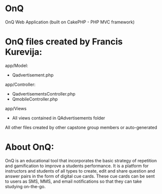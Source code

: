 OnQ
===

OnQ Web Application (built on CakePHP - PHP MVC framework)

OnQ files created by Francis Kurevija:
======================================================================================================================
app/Model:
- Qadvertisement.php

app/Controller:
- QadvertisementsController.php
- QmobileController.php

app/Views
- All views contained in QAdvertisements folder

All other files created by other capstone group members or auto-generated

About OnQ:
======================================================================================================================
OnQ is an educational tool that incorporates the basic strategy of repetition and gamification to improve a students performance. It is a platform for instructors and students of all types to create, edit and share question and answer pairs in the form of digital cue cards. These cue cards can be sent to users as SMS, MMS, and email notifications so that
they can take studying on-the-go.